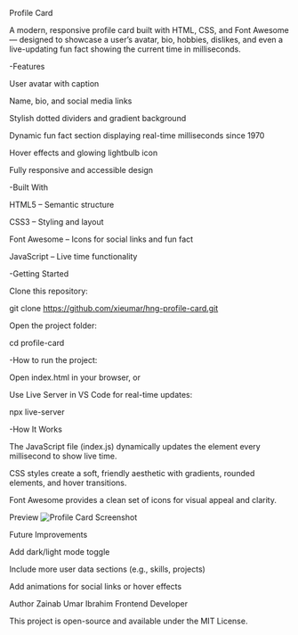 Profile Card

A modern, responsive profile card built with HTML, CSS, and Font Awesome — designed to showcase a user’s avatar, bio, hobbies, dislikes, and even a live-updating fun fact showing the current time in milliseconds.


-Features

User avatar with caption

Name, bio, and social media links

Stylish dotted dividers and gradient background

Dynamic fun fact section displaying real-time milliseconds since 1970

Hover effects and glowing lightbulb icon

Fully responsive and accessible design


-Built With

HTML5 – Semantic structure

CSS3 – Styling and layout

Font Awesome – Icons for social links and fun fact

JavaScript – Live time functionality


-Getting Started

Clone this repository:

git clone https://github.com/xieumar/hng-profile-card.git

Open the project folder:

cd profile-card


-How to run the project:

Open index.html in your browser, or

Use Live Server in VS Code for real-time updates:

npx live-server


-How It Works

The JavaScript file (index.js) dynamically updates the <span id="clock"> element every millisecond to show live time.

CSS styles create a soft, friendly aesthetic with gradients, rounded elements, and hover transitions.

Font Awesome provides a clean set of icons for visual appeal and clarity.


Preview
![Profile Card Screenshot](screenshot-1.png)


Future Improvements

Add dark/light mode toggle

Include more user data sections (e.g., skills, projects)

Add animations for social links or hover effects

Author
Zainab Umar Ibrahim
Frontend Developer 

This project is open-source and available under the MIT License.